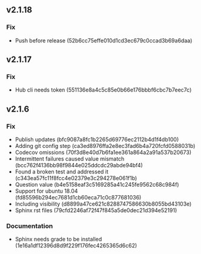 ##  v2.1.18

### Fix
* Push before release (52b6cc75effe010d1cd3ec679c0ccad3b69a6daa)

##  v2.1.17

### Fix
* Hub cli needs token (551136e8a4c5c85e0b66e176bbbf6cbc7b7eec7c)

## v2.1.6

### Fix
* Publish updates (bfc9087a8fc1b2265d69776ec2112b4d1f4db100)
* Adding git config step (ca3ed8976ffa2e8ec3fad6b4a720fcfd0588031b)
* Codecov omissions (70f3d8e40d7b6fa1ee361a864a2a91a537b20673)
* Intermittent failures caused value mismatch (bcc762f4136bb98f9844e025ddcdc29abde94bf4)
* Found a broken test and addressed it (c343ea57fc11f8fcc4e02379e3c294278e061f1b)
* Question value (b4e5158eaf3c5169285a41c245fe9562c68c984f)
* Support for ubuntu 18.04 (fd85596b294ec7681d1cb60eca71c0c877681036)
* Including visibility (d8899a47ce621c8288747586630b8055bd43103e)
* Sphinx rst files (79cfd2246af72f47f845a5de0dec21d394e52191)

### Documentation
* Sphinx needs grade to be installed (1e16a1df12396d8d9f229f176fec4265365d6c62)
